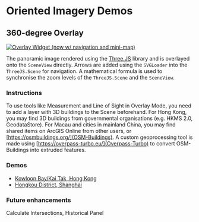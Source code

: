 # Oriented Imagery Demos

## 360-degree Overlay

[![Overlay Widget (now w/ navigation and mini-map)](https://img.youtube.com/vi/-D5tzqwLU70/0.jpg)](https://www.youtube.com/watch?v=-D5tzqwLU70 "Overlay Widget (now w/ navigation and mini-map)")

The panoramic image rendered using the [Three.JS](https://threejs.org/) library and is overlayed onto the `SceneView` directly. Arrows are added using the `SVGLoader` into the `ThreeJS.Scene` for navigation. A mathematical formula is used to synchronise the zoom levels of the `ThreeJS.Scene` and the `SceneView`.

### Instructions
To use tools like Measurement and Line of Sight in Overlay Mode, you need to add a layer with 3D buildings to the Scene beforehand.
For Hong Kong, you may find 3D buildings from governmental organisations (e.g. HKMS 2.0, GeodataStore). For Macau and cities in mainland China, you may find shared items on ArcGIS Online from other users, or [https://osmbuildings.org/](OSM-Buildings).
A custom geoprocessing tool is made using [https://overpass-turbo.eu/](Overpass-Turbo) to convert OSM-Buildings into extruded features.

### Demos
* [Kowloon Bay/Kai Tak, Hong Kong](https://dord.mynetgear.com/oic)
* [Hongkou District, Shanghai](https://dord.mynetgear.com/oicsh)

### Future enhancements
Calculate Intersections, Historical Panel